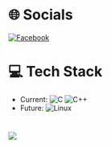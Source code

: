 
# 🌐 Socials
[![Facebook](https://img.shields.io/badge/Facebook-%231877F2.svg?logo=Facebook&logoColor=white)](https://facebook.com/https://www.facebook.com/haidoan2098EmbLix) 

# 💻 Tech Stack
- Current: ![C](https://img.shields.io/badge/c-%2300599C.svg?style=plastic&logo=c&logoColor=white) ![C++](https://img.shields.io/badge/c++-%2300599C.svg?style=plastic&logo=c%2B%2B&logoColor=white)
- Future:  ![Linux](https://img.shields.io/badge/Linux-%23FCC624.svg?style=plastic&logo=linux&logoColor=black) 

#
![](https://github-readme-stats.vercel.app/api/top-langs/?username=haidoan2098&theme=radical&hide_border=false&include_all_commits=false&count_private=true&layout=compact)



